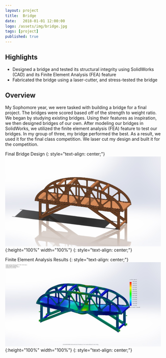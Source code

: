 ```yaml
---
layout: project
title:  Bridge
date:   2018-01-01 12:00:00
logo: /assets/img/bridge.jpg
tags: [project]
published: true
---
```


## Highlights
- Designed a bridge and tested its structural integrity using SolidWorks (CAD) and its Finite Element Analysis (FEA) feature
- Fabricated the bridge using a laser-cutter, and stress-tested the bridge


## Overview
My Sophomore year, we were tasked with building a bridge for a final project. The bridges were scored based off of
the strength to weight ratio. We began by studying existing bridges. Using their features as inspiration, we then designed bridges 
of our own. After modeling our bridges in SolidWorks, we utilized the finite element analysis (FEA) feature to test our bridges. 
In my group of three, my bridge performed the best. As a result, we used it for the final class competition. We laser cut 
my design and built it for the competition. 

Final Bridge Design
{: style="text-align: center;"}
![Chassis cad](/assets/img/bridge.jpg){:height="100%" width="100%"}
{: style="text-align: center;"}

Finite Element Analysis Results
{: style="text-align: center;"}
![Chassis cad](/assets/img/stress.jpg){:height="100%" width="100%"}
{: style="text-align: center;"}
